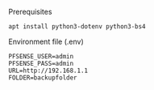 Prerequisites

    apt install python3-dotenv python3-bs4

Environment file (.env)
```
PFSENSE_USER=admin
PFSENSE_PASS=admin
URL=http://192.168.1.1
FOLDER=backupfolder
```
